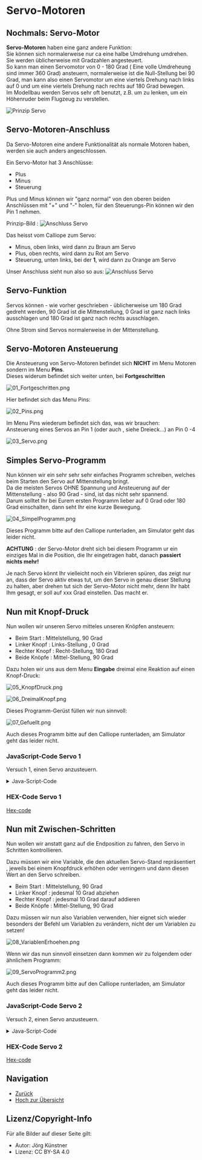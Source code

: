 # Servo-Motoren

## Nochmals: Servo-Motor

__Servo-Motoren__  haben eine ganz andere Funktion:  
Sie können sich normalerweise nur ca eine halbe Umdrehung umdrehen. Sie werden üblicherweise mit Gradzahlen angesteuert.  
So kann man einen Servomotor von 0 - 180 Grad ( Eine volle Umdreheung sind immer 360 Grad) ansteuern, normalerweise ist die Null-Stellung bei 90 Grad, man kann also einen Servomotor um eine viertels Drehung nach links auf 0 und um eine viertels Drehung nach rechts auf 180 Grad bewegen.  
Im Modellbau werden Servos sehr oft benutzt, z.B. um zu lenken, um ein Höhenruder beim Flugzeug zu verstellen.  

![Prinzip Servo](./pics/Servo_01.png)


## Servo-Motoren-Anschluss

Da Servo-Motoren eine andere Funktionalität als normale Motoren haben, werden sie auch anders angeschlossen.

Ein Servo-Motor hat 3 Anschlüsse:

* Plus
* Minus
* Steuerung

Plus und Minus können wir "ganz normal" von den oberen beiden Anschlüssen mit "+" und "-" holen, für den Steuerungs-Pin können wir den Pin 1 nehmen.

Prinzip-Bild :
![Anschluss Servo](./pics/Calliope_mini_1.0_pinout_with_servo.jpg)


Das heisst vom Calliope zum Servo:

* Minus, oben links, wird dann zu Braun am Servo
* Plus, oben rechts, wird dann zu Rot am Servo
* Steuerung, unten links, bei der __1__, wird dann zu Orange am Servo 

Unser Anschluss sieht nun also so aus:
![Anschluss Servo](./pics/00_Anschluss_Servo.png)


## Servo-Funktion

Servos können - wie vorher geschrieben - üblicherweise um 180 Grad gedreht werden, 90 Grad ist die Mittenstellung, 0 Grad ist ganz nach links ausschlagen und 180 Grad ist ganz nach rechts ausschlagen.

Ohne Strom sind Servos normalerweise in der Mittenstellung.

## Servo-Motoren Ansteuerung

Die Ansteuerung von Servo-Motoren befindet sich __NICHT__ im Menu Motoren sondern im Menu __Pins__.  
Dieses widerum befindet sich weiter unten, bei __Fortgeschritten__


![01_Fortgeschritten.png](./pics/01_Fortgeschritten.png)

Hier befindet sich das Menu Pins:

![02_Pins.png](./pics/02_Pins.png)


Im Menu Pins wiederum befindet sich das, was wir brauchen:  
Ansteuerung eines Servos an Pin 1 (oder auch , siehe Dreieck...) an Pin 0 -4

![03_Servo.png](./pics/03_Servo.png)



## Simples Servo-Programm

Nun können wir ein sehr sehr sehr einfaches Programm schreiben, welches beim Starten den Servo auf Mittenstellung bringt.  
Da die meisten Servos OHNE Spannung und Ansteuerung auf der Mittenstellung - also 90 Grad - sind, ist das nicht sehr spannend.  
Darum solltet Ihr bei Eurem ersten Programm lieber auf 0 Grad oder 180 Grad einschalten, dann seht Ihr eine kurze Bewegung.


![04_SimpelProgramm.png](./pics/04_SimpelProgramm.png)

Dieses Programm bitte auf den Calliope runterladen, am Simulator geht das leider nicht.

__ACHTUNG__ : der Servo-Motor dreht sich bei diesem Programm ur ein einziges Mal in die Position, die Ihr eingetragen habt, danach __passiert nichts mehr!__

Je nach Servo könnt Ihr vielleicht noch ein Vibrieren spüren, das zeigt nur an, dass der Servo aktiv etwas tut, um den Servo in genau dieser Stellung zu halten, aber drehen tut sich der Servo-Motor nicht mehr, denn Ihr habt Ihm gesagt, er soll auf xxx Grad einstellen. Das macht er. 



## Nun mit Knopf-Druck

Nun wollen wir unseren Servo mitteles unseren Knöpfen ansteuern:

* Beim Start : Mittelstellung, 90 Grad
* Linker Knopf : Links-Stellung , 0 Grad
* Rechter Knopf : Recht-Stellung, 180 Grad
* Beide Knöpfe : Mittel-Stellung, 90 Grad

Dazu holen wir uns aus dem Menu __Eingabe__ dreimal eine Reaktion auf einen Knopf-Druck:

![05_KnopfDruck.png](./pics/05_KnopfDruck.png)

![06_DreimalKnopf.png](./pics/06_DreimalKnopf.png)

Dieses Programm-Gerüst füllen wir nun sinnvoll:

![07_Gefuellt.png](./pics/07_Gefuellt.png)

Auch dieses Programm bitte auf den Calliope runterladen, am Simulator geht das leider nicht.

### JavaScript-Code Servo 1

Versuch 1, einen Servo anzusteuern. 

<details>
 <summary>Java-Script-Code</summary>

```js


input.onButtonPressed(Button.A, () => {
    pins.servoWritePin(AnalogPin.P1, 0)
})
input.onButtonPressed(Button.B, () => {
    pins.servoWritePin(AnalogPin.P1, 180)
})
input.onButtonPressed(Button.AB, () => {
    pins.servoWritePin(AnalogPin.P1, 90)
})
pins.servoWritePin(AnalogPin.P1, 90)

```
</details>

### HEX-Code Servo 1


[Hex-code](code/mini-Servo_Motor_01.hex)


## Nun mit Zwischen-Schritten

Nun wollen wir anstatt ganz auf die Endposition zu fahren, den Servo in Schritten kontrollieren.

Dazu müssen wir eine Variable, die den aktuellen Servo-Stand repräsentiert , jeweils bei einem Knopfdruck erhöhen oder verringern und dann diesen Wert an den Servo schreiben.

* Beim Start : Mittelstellung, 90 Grad
* Linker Knopf : jedesmal 10 Grad abziehen 
* Rechter Knopf : jedesmal 10 Grad darauf addieren
* Beide Knöpfe : Mittel-Stellung, 90 Grad

Dazu müssen wir nun also Variablen verwenden, hier eignet sich wieder besonders der Befehl um Variablen zu verändern, nicht der um Variablen zu setzen!

![08_VariablenErhoehen.png](./pics/08_VariablenErhoehen.png)

Wenn wir das nun sinnvoll einsetzen dann kommen wir zu folgendem oder ähnlichem Programm:

![09_ServoProgramm2.png](./pics/09_ServoProgramm2.png)

Auch dieses Programm bitte auf den Calliope runterladen, am Simulator geht das leider nicht.


### JavaScript-Code Servo 2

Versuch 2, einen Servo anzusteuern. 

<details>
 <summary>Java-Script-Code</summary>

```js

let Platzhalter = 0
input.onButtonPressed(Button.A, () => {
    Platzhalter += -10
    pins.servoWritePin(AnalogPin.P1, Platzhalter)
})
input.onButtonPressed(Button.B, () => {
    Platzhalter += 10
    pins.servoWritePin(AnalogPin.P1, Platzhalter)
})
input.onButtonPressed(Button.AB, () => {
    Platzhalter = 90
    pins.servoWritePin(AnalogPin.P1, Platzhalter)
})
Platzhalter = 90
pins.servoWritePin(AnalogPin.P1, Platzhalter)

```
</details>

### HEX-Code Servo 2


[Hex-code](code/mini-Servo_Motor_02.hex)



## Navigation


* [Zurück](../06_03_Motoren/README.md)  
* [Hoch zur Übersicht](../README.md)  



## Lizenz/Copyright-Info
Für alle Bilder auf dieser Seite gilt:

*  Autor: Jörg Künstner
* Lizenz: CC BY-SA 4.0


